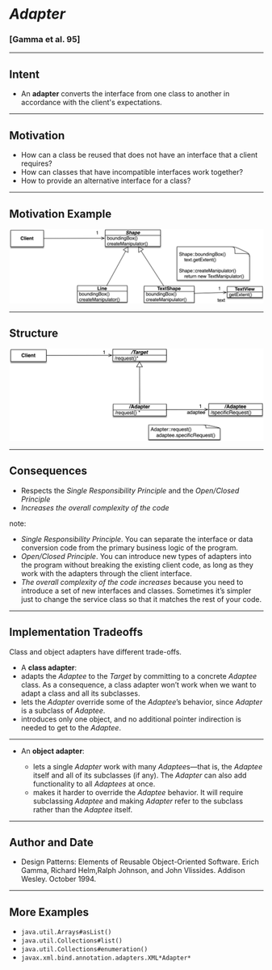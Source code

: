 # *Adapter*

### [Gamma et al. 95] 

----

## Intent

- An **adapter** converts the interface from one class to another in accordance with the client's expectations.

----

## Motivation

- How can a class be reused that does not have an interface that a client requires?
- How can classes that have incompatible interfaces work together?
- How to provide an alternative interface for a class?

----

## Motivation Example

![](resources/png/adapter-example.png)

----

## Structure 

![](resources/png/adapter-structure.png)

----

## Consequences

- Respects the *Single Responsibility Principle* and the  *Open/Closed Principle*
- *Increases the overall complexity of the code*

note:

- *Single Responsibility Principle*. You can separate the interface or data conversion code from the primary business logic of the program.
- *Open/Closed Principle*. You can introduce new types of adapters into the program without breaking the existing client code, as long as they work with the adapters through the client interface.
- *The overall complexity of the code increases* because you need to introduce a set of new interfaces and classes. Sometimes it’s simpler just to change the service class so that it matches the rest of your code.

----

## Implementation Tradeoffs

Class and object adapters have different trade-offs.

-  A **class adapter**:
  - adapts the *Adaptee* to the *Target* by committing to a concrete *Adaptee* class. 
  As a consequence, a class adapter won’t work when we want to adapt a class and all its subclasses.
  - lets the *Adapter* override some of the *Adaptee*’s behavior, since *Adapter* is a subclass of *Adaptee*.
  - introduces only one object, and no additional pointer indirection is needed to get to the *Adaptee*.

----

- An **object adapter**:

  - lets a single *Adapter* work with many *Adaptee*s—that is, the *Adaptee* itself and all of its subclasses (if any). 
  The *Adapter* can also add functionality to all *Adaptees* at once.
  - makes it harder to override the *Adaptee* behavior. 
  It will require subclassing *Adaptee* and making *Adapter* refer to the subclass rather than the *Adaptee* itself.

----

## Author and Date 

- Design Patterns: Elements of Reusable Object-Oriented Software. Erich Gamma, Richard Helm,Ralph Johnson, and John Vlissides. Addison Wesley. October 1994.

----

## More Examples

- `java.util.Arrays#asList()`
- `java.util.Collections#list()`
- `java.util.Collections#enumeration()`
- `javax.xml.bind.annotation.adapters.XML*Adapter*`